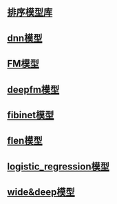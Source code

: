 ## [排序模型库](https://github.com/PaddlePaddle/PaddleRec/blob/master/models/rank/readme.md)
## [dnn模型](https://github.com/PaddlePaddle/PaddleRec/blob/master/models/rank/dnn/README.md)
## [FM模型](https://github.com/PaddlePaddle/PaddleRec/blob/master/models/rank/fm/readme.md)
## [deepfm模型](https://github.com/PaddlePaddle/PaddleRec/blob/master/models/rank/deepfm/readme.md)
## [fibinet模型](https://github.com/PaddlePaddle/PaddleRec/blob/master/models/rank/fibinet/README.md)
## [flen模型](https://github.com/PaddlePaddle/PaddleRec/tree/master/models/rank/flen/README.md)
## [logistic_regression模型](https://github.com/PaddlePaddle/PaddleRec/blob/master/models/rank/logistic_regression/readme.md)
## [wide&deep模型](https://github.com/PaddlePaddle/PaddleRec/blob/master/models/rank/wide_deep/README.md)

